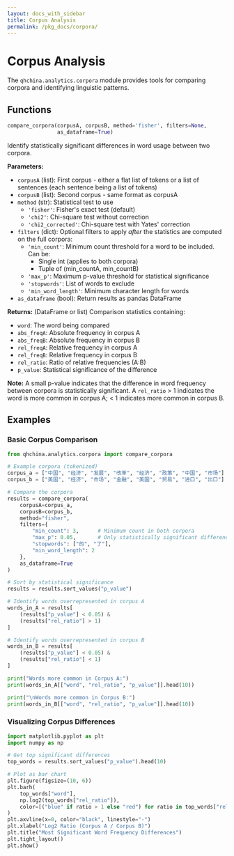 ```yaml
---
layout: docs_with_sidebar
title: Corpus Analysis
permalink: /pkg_docs/corpora/
---
```


# Corpus Analysis

The `qhchina.analytics.corpora` module provides tools for comparing corpora and identifying linguistic patterns.

## Functions

```python
compare_corpora(corpusA, corpusB, method='fisher', filters=None, 
                as_dataframe=True)
```

Identify statistically significant differences in word usage between two corpora.

**Parameters:**
- `corpusA` (list): First corpus - either a flat list of tokens or a list of sentences (each sentence being a list of tokens)
- `corpusB` (list): Second corpus - same format as corpusA
- `method` (str): Statistical test to use
  - `'fisher'`: Fisher's exact test (default)
  - `'chi2'`: Chi-square test without correction
  - `'chi2_corrected'`: Chi-square test with Yates' correction
- `filters` (dict): Optional filters to apply *after* the statistics are computed on the full corpora:
  - `'min_count'`: Minimum count threshold for a word to be included. Can be:
    - Single int (applies to both corpora)
    - Tuple of (min_countA, min_countB)
  - `'max_p'`: Maximum p-value threshold for statistical significance
  - `'stopwords'`: List of words to exclude
  - `'min_word_length'`: Minimum character length for words
- `as_dataframe` (bool): Return results as pandas DataFrame

**Returns:** (DataFrame or list) Comparison statistics containing:
- `word`: The word being compared
- `abs_freqA`: Absolute frequency in corpus A
- `abs_freqB`: Absolute frequency in corpus B
- `rel_freqA`: Relative frequency in corpus A
- `rel_freqB`: Relative frequency in corpus B
- `rel_ratio`: Ratio of relative frequencies (A:B)
- `p_value`: Statistical significance of the difference

**Note:** A small p-value indicates that the difference in word frequency between corpora is statistically significant. A `rel_ratio` > 1 indicates the word is more common in corpus A; < 1 indicates more common in corpus B.

## Examples

### Basic Corpus Comparison

```python
from qhchina.analytics.corpora import compare_corpora

# Example corpora (tokenized)
corpus_a = ["中国", "经济", "发展", "改革", "经济", "政策", "中国", "市场"]
corpus_b = ["美国", "经济", "市场", "金融", "美国", "贸易", "进口", "出口"]

# Compare the corpora
results = compare_corpora(
    corpusA=corpus_a,
    corpusB=corpus_b,
    method="fisher",
    filters={
        "min_count": 3,      # Minimum count in both corpora
        "max_p": 0.05,       # Only statistically significant differences
        "stopwords": ["的", "了"],
        "min_word_length": 2
    },
    as_dataframe=True
)

# Sort by statistical significance
results = results.sort_values("p_value")

# Identify words overrepresented in corpus A
words_in_A = results[
    (results["p_value"] < 0.05) & 
    (results["rel_ratio"] > 1)
]

# Identify words overrepresented in corpus B
words_in_B = results[
    (results["p_value"] < 0.05) & 
    (results["rel_ratio"] < 1)
]

print("Words more common in Corpus A:")
print(words_in_A[["word", "rel_ratio", "p_value"]].head(10))

print("\nWords more common in Corpus B:")
print(words_in_B[["word", "rel_ratio", "p_value"]].head(10))
```

### Visualizing Corpus Differences

```python
import matplotlib.pyplot as plt
import numpy as np

# Get top significant differences
top_words = results.sort_values("p_value").head(10)

# Plot as bar chart
plt.figure(figsize=(10, 6))
plt.barh(
    top_words["word"],
    np.log2(top_words["rel_ratio"]),
    color=[("blue" if ratio > 1 else "red") for ratio in top_words["rel_ratio"]]
)
plt.axvline(x=0, color="black", linestyle="-")
plt.xlabel("Log2 Ratio (Corpus A / Corpus B)")
plt.title("Most Significant Word Frequency Differences")
plt.tight_layout()
plt.show()
```
